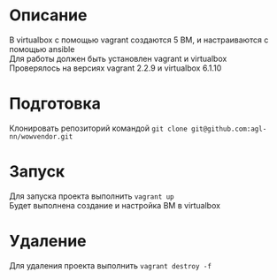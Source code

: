 # Описание
В virtualbox с помощью vagrant создаются 5 ВМ, и настраиваются с помощью ansible  
Для работы  должен быть установлен vagrant и virtualbox  
Проверялось на версиях vagrant 2.2.9 и virtualbox 6.1.10

# Подготовка

Клонировать репозиторий командой `git clone git@github.com:agl-nn/wowvendor.git`

# Запуск

Для запуска проекта выполнить `vagrant up`  
Будет выполнена создание и настройка ВМ в virtualbox

# Удаление
Для удаления проекта выполнить `vagrant destroy -f`

